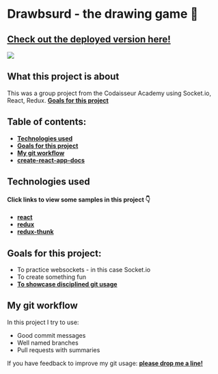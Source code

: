 
# Drawbsurd - the drawing game :art:
## [Check out the deployed version here!](https://drawbsurd-fun.netlify.com/)
![](drawbsurd.gif.sb-d59c735d-aCvtJz)

## What this project is about

This was a group project from the Codaisseur Academy using Socket.io, React, Redux.
**[Goals for this project](#goals-for-this-project)**

## Table of contents:

- **[Technologies used](#technologies-used)**
- **[Goals for this project](#goals-for-this-project)**
- **[My git workflow](#my-git-workflow)**
- **[create-react-app-docs](#create-react-app)**

## Technologies used

#### Click links to view some samples in this project 👇

- **[react](./src/components/games/GameDetails.js)**  
- **[redux](./src/reducers/games.js)**  
- **[redux-thunk](./src/actions/games.js)**  

## Goals for this project:

- To practice websockets - in this case Socket.io
- To create something fun
- **[To showcase disciplined git usage](#my-git-workflow)**


## My git workflow

In this project I try to use:

- Good commit messages
- Well named branches
- Pull requests with summaries

If you have feedback to improve my git usage: **[please drop me a line!](https://www.linkedin.com/in/izabelanow/)** 




